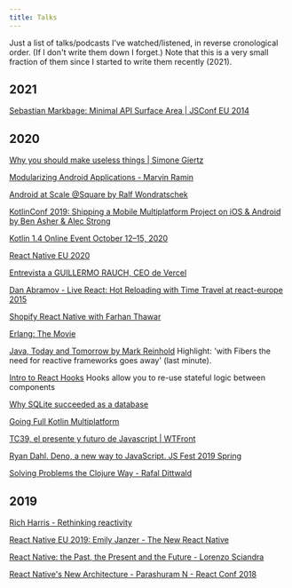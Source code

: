 ```yaml
---
title: Talks
---
```


Just a list of talks/podcasts I've watched/listened, in reverse cronological order. (If I don't write them down I forget.) Note that this is a very small fraction of them since I started to write them recently (2021).

## 2021

[Sebastian Markbage: Minimal API Surface Area | JSConf EU 2014](https://www.youtube.com/watch?v=4anAwXYqLG8)

## 2020

[Why you should make useless things | Simone Giertz](https://www.youtube.com/watch?v=c0bsKc4tiuY)

[Modularizing Android Applications - Marvin Ramin](https://www.youtube.com/watch?v=TWLkswxjSr0)

[Android at Scale @Square by Ralf Wondratschek](https://www.droidcon.com/media-detail?video=380843878)

[KotlinConf 2019: Shipping a Mobile Multiplatform Project on iOS & Android by Ben Asher & Alec Strong](https://www.youtube.com/watch?v=je8aqW48JiA)

[Kotlin 1.4 Online Event October 12–15, 2020](https://kotlinlang.org/lp/event-14/)

[React Native EU 2020](https://www.youtube.com/watch?v=QwoQgzBgJu8&list=PLZ3MwD-soTTEGG42-BvoqD0qK0vKV2ygm)

[Entrevista a GUILLERMO RAUCH, CEO de Vercel](https://www.youtube.com/watch?v=CmZEJcDCBxM)

[Dan Abramov - Live React: Hot Reloading with Time Travel at react-europe 2015](https://www.youtube.com/watch?v=xsSnOQynTHs)

[Shopify React Native with Farhan Thawar](https://softwareengineeringdaily.com/2020/04/15/shopify-react-native-with-farhan-thawar/)

[Erlang: The Movie](https://www.youtube.com/watch?v=BXmOlCy0oBM)

[Java, Today and Tomorrow by Mark Reinhold](https://www.youtube.com/watch?v=kpio9jFhpD8)
Highlight: 'with Fibers the need for reactive frameworks goes away' (last minute).

[Intro to React Hooks](https://developers.facebook.com/videos/2019/intro-to-react-hooks/)
Hooks allow you to re-use stateful logic between components

[Why SQLite succeeded as a database](https://changelog.com/podcast/201)

[Going Full Kotlin Multiplatform](https://talkingkotlin.com/going-full-kotlin-multiplatform/)

[TC39, el presente y futuro de Javascript | WTFront](https://www.youtube.com/watch?v=pqUpX1jxiNQ)

[Ryan Dahl. Deno, a new way to JavaScript. JS Fest 2019 Spring](https://www.youtube.com/watch?v=z6JRlx5NC9E)

[Solving Problems the Clojure Way - Rafal Dittwald](https://www.youtube.com/watch?v=vK1DazRK_a0)

## 2019

[Rich Harris - Rethinking reactivity](https://www.youtube.com/watch?v=AdNJ3fydeao)

[React Native EU 2019: Emily Janzer - The New React Native](https://www.youtube.com/watch?v=52El0EUI6D0)

[React Native: the Past, the Present and the Future - Lorenzo Sciandra](https://www.youtube.com/watch?v=7gm0owyO8HU)

[React Native's New Architecture - Parashuram N - React Conf 2018](https://www.youtube.com/watch?v=UcqRXTriUVI)

